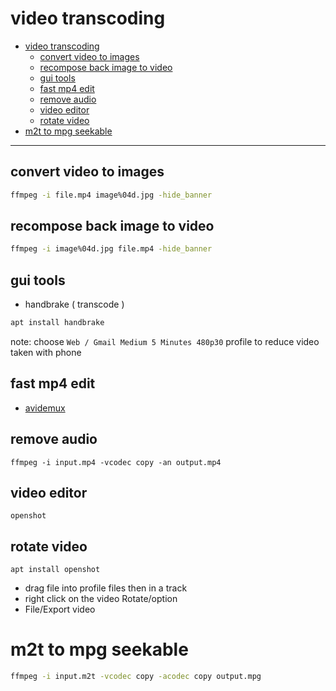 # video transcoding

<!-- TOC -->
- [video transcoding](#video-transcoding)
  * [convert video to images](#convert-video-to-images)
  * [recompose back image to video](#recompose-back-image-to-video)
  * [gui tools](#gui-tools)
  * [fast mp4 edit](#fast-mp4-edit)
  * [remove audio](#remove-audio)
  * [video editor](#video-editor)
  * [rotate video](#rotate-video)
- [m2t to mpg seekable](#m2t-to-mpg-seekable)
<!-- TOCEND -->

<hr/>

## convert video to images

```sh
ffmpeg -i file.mp4 image%04d.jpg -hide_banner
```

## recompose back image to video

```sh
ffmpeg -i image%04d.jpg file.mp4 -hide_banner
```

## gui tools

- handbrake ( transcode )

```sh
apt install handbrake
```

note: choose `Web / Gmail Medium 5 Minutes 480p30` profile to reduce video taken with phone

## fast mp4 edit

- [avidemux](http://avidemux.sourceforge.net/download.html)

## remove audio

```
ffmpeg -i input.mp4 -vcodec copy -an output.mp4
```

## video editor

```
openshot
```

## rotate video

```
apt install openshot
```

- drag file into profile files then in a track
- right click on the video Rotate/option
- File/Export video

# m2t to mpg seekable

```sh
ffmpeg -i input.m2t -vcodec copy -acodec copy output.mpg
```
